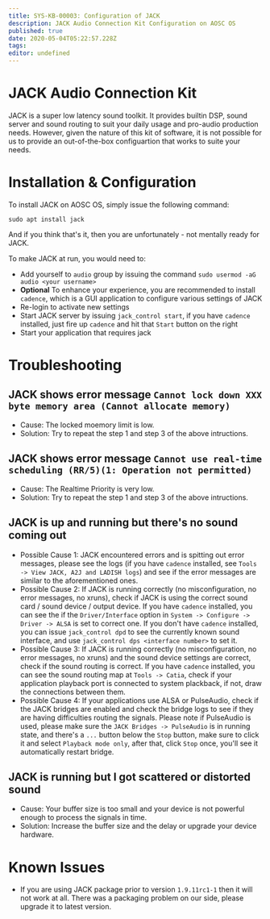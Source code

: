 ```yaml
---
title: SYS-KB-00003: Configuration of JACK
description: JACK Audio Connection Kit Configuration on AOSC OS
published: true
date: 2020-05-04T05:22:57.228Z
tags: 
editor: undefined
---
```


# JACK Audio Connection Kit

JACK is a super low latency sound toolkit. It provides builtin DSP, sound server and sound routing to suit your daily usage and pro-audio production needs. However, given the nature of this kit of software, it is not possible for us to provide an out-of-the-box configuartion that works to suite your needs.

# Installation & Configuration

To install JACK on AOSC OS, simply issue the following command:

```
sudo apt install jack
```

And if you think that's it, then you are unfortunately - not mentally ready for JACK.

To make JACK at run, you would need to:

- Add yourself to `audio` group by issuing the command `sudo usermod -aG audio <your username>`
- **Optional** To enhance your experience, you are recommended to install `cadence`, which is a GUI application to configure various settings of JACK
- Re-login to activate new settings
- Start JACK server by issuing `jack_control start`, if you have `cadence` installed, just fire up `cadence` and hit that `Start` button on the right
- Start your application that requires jack

# Troubleshooting
## JACK shows error message `Cannot lock down XXX byte memory area (Cannot allocate memory)`
- Cause: The locked moemory limit is low.
- Solution: Try to repeat the step 1 and step 3 of the above intructions.

## JACK shows error message `Cannot use real-time scheduling (RR/5)(1: Operation not permitted)`
- Cause: The Realtime Priority is very low.
- Solution: Try to repeat the step 1 and step 3 of the above intructions.
 
## JACK is up and running but there's no sound coming out
- Possible Cause 1: JACK encountered errors and is spitting out error messages, please see the logs (if you have `cadence` installed, see `Tools -> View JACK, A2J and LADISH logs`) and see if the error messages are similar to the aforementioned ones.
- Possible Cause 2: If JACK is running correctly (no misconfiguration, no error messages, no xruns), check if JACK is using the correct sound card / sound device / output device. If you have `cadence` installed, you can see the if the `Driver/Interface` option in `System -> Configure -> Driver -> ALSA` is set to correct one. If you don't have `cadence` installed, you can issue `jack_control dpd` to see the currently known sound interface, and use `jack_control dps <interface number>` to set it.
- Possible Cause 3: If JACK is running correctly (no misconfiguration, no error messages, no xruns) and the sound device settings are correct, check if the sound routing is correct. If you have `cadence` installed, you can see the sound routing map at `Tools -> Catia`, check if your application playback port is connected to system plackback, if not, draw the connections between them.
- Possible Cause 4: If your applications use ALSA or PulseAudio, check if the JACK bridges are enabled and check the bridge logs to see if they are having difficulties routing the signals. Please note if PulseAudio is used, please make sure the `JACK Bridges -> PulseAudio` is in running state, and there's a `...` button below the `Stop` button, make sure to click it and select `Playback mode only`, after that, click `Stop` once, you'll see it automatically restart bridge.
 
## JACK is running but I got scattered or distorted sound
- Cause: Your buffer size is too small and your device is not powerful enough to process the signals in time.
- Solution: Increase the buffer size and the delay or upgrade your device hardware.

# Known Issues
- If you are using JACK package prior to version `1.9.11rc1-1` then it will not work at all. There was a packaging problem on our side, please upgrade it to latest version.